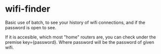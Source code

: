 # wifi-finder
Basic use of batch, to see your history of wifi connections, and if the password is open to see.

If it is accesible, which most "home" routers are, you can check under the premise key={password}.
Where password will be the password of given wifi.

